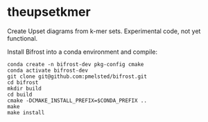 # theupsetkmer
Create Upset diagrams from k-mer sets. Experimental code, not yet functional.

Install Bifrost into a conda environment and compile:
```
conda create -n bifrost-dev pkg-config cmake
conda activate bifrost-dev
git clone git@github.com:pmelsted/bifrost.git
cd bifrost
mkdir build
cd build
cmake -DCMAKE_INSTALL_PREFIX=$CONDA_PREFIX ..
make
make install
```
